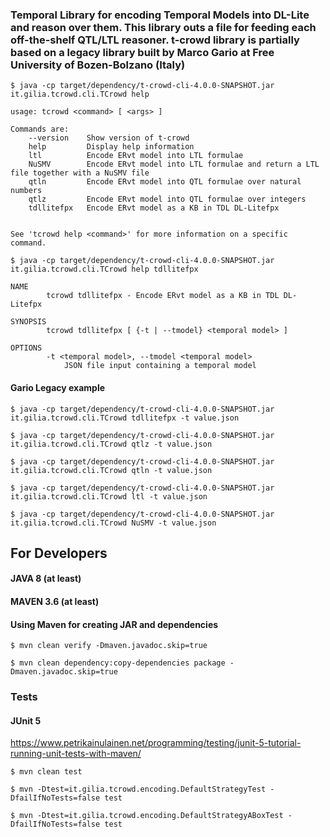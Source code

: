### Temporal Library for encoding Temporal Models into DL-Lite and reason over them. This library outs a file for feeding each off-the-shelf QTL/LTL reasoner. t-crowd library is partially based on a legacy library built by Marco Gario at Free University of Bozen-Bolzano (Italy)

`$ java -cp target/dependency/t-crowd-cli-4.0.0-SNAPSHOT.jar it.gilia.tcrowd.cli.TCrowd help`

```
usage: tcrowd <command> [ <args> ]

Commands are:
    --version    Show version of t-crowd
    help         Display help information
    ltl          Encode ERvt model into LTL formulae
    NuSMV        Encode ERvt model into LTL formulae and return a LTL file together with a NuSMV file
    qtln         Encode ERvt model into QTL formulae over natural numbers
    qtlz         Encode ERvt model into QTL formulae over integers
    tdllitefpx   Encode ERvt model as a KB in TDL DL-Litefpx


See 'tcrowd help <command>' for more information on a specific command.
```

`$ java -cp target/dependency/t-crowd-cli-4.0.0-SNAPSHOT.jar it.gilia.tcrowd.cli.TCrowd help tdllitefpx`

```
NAME
        tcrowd tdllitefpx - Encode ERvt model as a KB in TDL DL-Litefpx

SYNOPSIS
        tcrowd tdllitefpx [ {-t | --tmodel} <temporal model> ]

OPTIONS
        -t <temporal model>, --tmodel <temporal model>
            JSON file input containing a temporal model
```


#### Gario Legacy example

`$ java -cp target/dependency/t-crowd-cli-4.0.0-SNAPSHOT.jar it.gilia.tcrowd.cli.TCrowd tdllitefpx -t value.json`

`$ java -cp target/dependency/t-crowd-cli-4.0.0-SNAPSHOT.jar it.gilia.tcrowd.cli.TCrowd qtlz -t value.json`

`$ java -cp target/dependency/t-crowd-cli-4.0.0-SNAPSHOT.jar it.gilia.tcrowd.cli.TCrowd qtln -t value.json`

`$ java -cp target/dependency/t-crowd-cli-4.0.0-SNAPSHOT.jar it.gilia.tcrowd.cli.TCrowd ltl -t value.json`

`$ java -cp target/dependency/t-crowd-cli-4.0.0-SNAPSHOT.jar it.gilia.tcrowd.cli.TCrowd NuSMV -t value.json`


## For Developers

#### JAVA 8 (at least)
#### MAVEN 3.6 (at least)

#### Using Maven for creating JAR and dependencies

```
$ mvn clean verify -Dmaven.javadoc.skip=true

$ mvn clean dependency:copy-dependencies package -Dmaven.javadoc.skip=true

```
### Tests
#### JUnit 5
https://www.petrikainulainen.net/programming/testing/junit-5-tutorial-running-unit-tests-with-maven/

`$ mvn clean test`

`$ mvn -Dtest=it.gilia.tcrowd.encoding.DefaultStrategyTest -DfailIfNoTests=false test`

`$ mvn -Dtest=it.gilia.tcrowd.encoding.DefaultStrategyABoxTest -DfailIfNoTests=false test`

